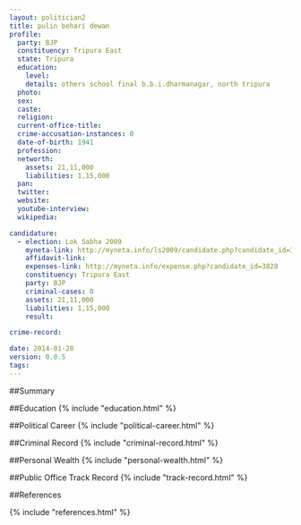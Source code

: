 ```yaml
---
layout: politician2
title: pulin behari dewan
profile: 
  party: BJP
  constituency: Tripura East
  state: Tripura
  education: 
    level: 
    details: others school final b.b.i.dharmanagar, north tripura
  photo: 
  sex: 
  caste: 
  religion: 
  current-office-title: 
  crime-accusation-instances: 0
  date-of-birth: 1941
  profession: 
  networth: 
    assets: 21,11,000
    liabilities: 1,15,000
  pan: 
  twitter: 
  website: 
  youtube-interview: 
  wikipedia: 

candidature: 
  - election: Lok Sabha 2009
    myneta-link: http://myneta.info/ls2009/candidate.php?candidate_id=3828
    affidavit-link: 
    expenses-link: http://myneta.info/expense.php?candidate_id=3828
    constituency: Tripura East 
    party: BJP
    criminal-cases: 0
    assets: 21,11,000
    liabilities: 1,15,000
    result:  

crime-record: 

date: 2014-01-28
version: 0.0.5
tags: 
---
```

##Summary


##Education
{% include "education.html" %}


##Political Career
{% include "political-career.html" %}


##Criminal Record
{% include "criminal-record.html" %}


##Personal Wealth
{% include "personal-wealth.html" %}


##Public Office Track Record
{% include "track-record.html" %}


##References


{% include "references.html" %}